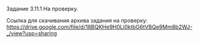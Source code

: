 Задание 3.11.1
На проверку.

Ссылка для скачивания архива задания на проверку:
https://drive.google.com/file/d/18BQKHe9H0Li0ktbG6tVBQe9Mm8b2WJ-_/view?usp=sharing